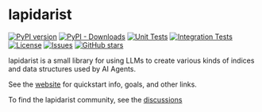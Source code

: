 # lapidarist

[![PyPI version](https://img.shields.io/pypi/v/lapidarist.svg)](https://pypi.org/project/lapidarist/)
[![PyPI - Downloads](https://img.shields.io/pypi/dm/lapidarist)](https://pypi.org/project/lapidarist/)
[![Unit Tests](https://github.com/The-AI-Alliance/lapidarist/actions/workflows/unit-tests.yml/badge.svg?branch=main)](https://github.com/The-AI-Alliance/lapidarist/actions/workflows/unit-tests.yml?query=branch%3Amain)
[![Integration Tests](https://github.com/The-AI-Alliance/lapidarist/actions/workflows/integration-tests.yml/badge.svg?branch=main)](https://github.com/The-AI-Alliance/lapidarist/actions/workflows/integration-tests.yml?query=branch%3Amain)
[![License](https://img.shields.io/github/license/The-AI-Alliance/lapidarist)](https://github.com/The-AI-Alliance/lapidarist/tree/main?tab=Apache-2.0-1-ov-file#readme)
[![Issues](https://img.shields.io/github/issues/The-AI-Alliance/lapidarist)](https://github.com/The-AI-Alliance/lapidarist/issues)
[![GitHub stars](https://img.shields.io/github/stars/The-AI-Alliance/lapidarist?style=social)](https://github.com/The-AI-Alliance/lapidarist/stargazers)

lapidarist is a small library for using LLMs to create
various kinds of indices and data structures used by AI Agents.

See the [website](https://the-ai-alliance.github.io/lapidarist/) for quickstart info, goals, and other links.

To find the lapidarist community, see the [discussions](https://github.com/The-AI-Alliance/lapidarist/discussions)
